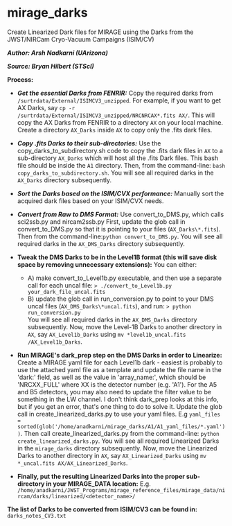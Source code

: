 # mirage_darks
Create Linearized Dark files for MIRAGE using the Darks from the JWST/NIRCam Cryo-Vacuum Campaigns (ISIM/CV)

***Author: Arsh Nadkarni (UArizona)***

***Source: Bryan Hilbert (STScI)***

**Process:**
- ***Get the essential Darks from FENRIR:***
Copy the required darks from `/surtrdata/External/ISIMCV3_unzipped`.
For example, if you want to get AX Darks, say `cp -r /surtrdata/External/ISIMCV3_unzipped/NRCNRCAX*.fits AX/`. 
This will copy the AX Darks from FENRIR to a directory `AX` on your local machine. 
Create a directory `AX_Darks` inside `AX` to copy only the .fits dark files.

- ***Copy .fits Darks to their sub-directories:***
Use the copy_darks_to_subdirectory.sh code to copy the .fits dark files in `AX` to a sub-directory `AX_Darks` which will host all the .fits Dark files.
This bash file should be inside the `A1` directory. Then, from the command-line: `bash copy_darks_to_subdirectory.sh`. You will see all required darks in the `AX_Darks` directory subsequently.

- ***Sort the Darks based on the ISIM/CVX performance:***
Manually sort the acquired dark files based on your ISIM/CVX needs.

- ***Convert from Raw to DMS Format:***
Use convert_to_DMS.py, which calls sci2ssb.py and nircam2ssb.py
First, update the glob call in convert_to_DMS.py so that it is pointing to your files (`AX_Darks\*.fits`).
Then from the command-line:`python convert_to_DMS.py`. You will see all required darks in the `AX_DMS_Darks` directory subsequently.

- **Tweak the DMS Darks to be in the Level1B format (this will save disk space by removing unnecessary extensions):**
You can either:
  * A) make convert_to_Level1b.py executable, and then use a separate call for each uncal file: `> ./convert_to_Level1b.py your_dark_file_uncal.fits`
  * B) update the glob call in run_conversion.py to point to your DMS uncal files (`AX_DMS_Darks\*uncal.fits`), and run: `> python run_conversion.py`\
You will see all required darks in the `AX_DMS_Darks` directory subsequently. Now, move the Level-1B Darks to another directory in `AX`, say `AX_Level1b_Darks` using `mv *level1b_uncal.fits /AX_Level1b_Darks`.
  
- **Run MIRAGE's dark_prep step on the DMS Darks in order to Linearize:**
Create a MIRAGE yaml file for each Level1b dark - easiest is probably to use the attached yaml file as a template and update the file name in the 'dark:' field, as well as the value in 'array_name:', which should be 'NRCXX_FULL' where XX is the detector number (e.g. 'A1'). For the A5 and B5 detectors, you may also need to update the filter value to be something in the LW channel. I don't think dark_prep looks at this info, but if you get an error, that's one thing to do to solve it. Update the glob call in create_linearized_darks.py to use your yaml files.
E.g `yaml_files = sorted(glob('/home/anadkarni/mirage_darks/A1/A1_yaml_files/*.yaml'))`.
Then call create_linearized_darks.py from the command-line: `python create_linearized_darks.py`.
You will see all required Linearized Darks in the `mirage_darks` directory subsequently. Now, move the Linearized Darks to another directory in `AX`, say `AX_Linearized_Darks` using `mv *_uncal.fits AX/AX_Linearized_Darks`.

- **Finally, put the resulting Linearized Darks into the proper sub-directory in your MIRAGE_DATA location:**
E.g. `/home/anadkarni/JWST_Programs/mirage_reference_files/mirage_data/nircam/darks/linearized/<detector_name>/`

**The list of Darks to be converted from ISIM/CV3 can be found in:** `darks_notes_CV3.txt`
